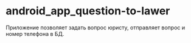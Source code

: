 # android_app_question-to-lawer
Приложение позволяет задать вопрос юристу, отправляет вопрос и номер телефона в БД.
